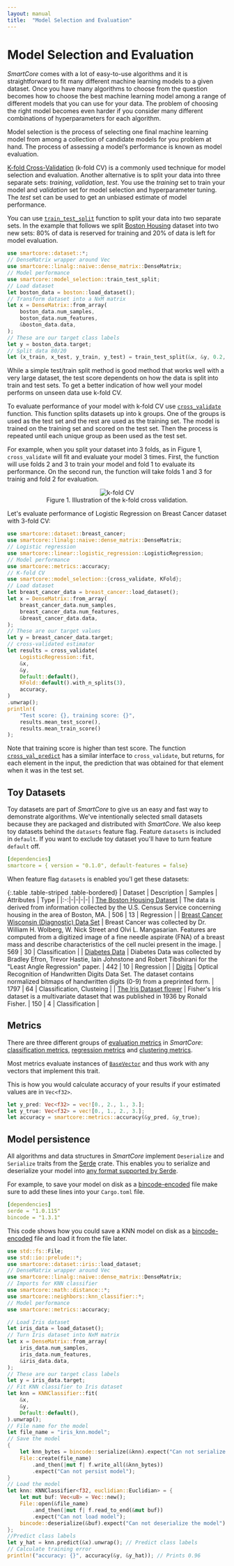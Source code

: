 ```yaml
---
layout: manual
title:  "Model Selection and Evaluation"
---
```


# Model Selection and Evaluation

*SmartCore* comes with a lot of easy-to-use algorithms and it is straightforward to fit many different machine learning models to a given dataset. Once you have many algorithms to choose from the question becomes how to choose the best machine learning model among a range of different models that you can use for your data. The problem of choosing the right model becomes even harder if you consider many different combinations of hyperparameters for each algorithm.

Model selection is the process of selecting one final machine learning model from among a collection of candidate models for you problem at hand. The process of assessing a model’s performance is known as model evaluation.

[K-fold Cross-Validation](https://en.wikipedia.org/wiki/Cross-validation_(statistics)) (k-fold CV) is a commonly used technique for model selection and evaluation. Another alternative is to split your data into three separate sets: _training_, _validation_, _test_. You use the _training_ set to train your model and _validation_ set for model selection and hyperparameter tuning. The _test_ set can be used to get an unbiased estimate of model performance.

You can use [`train_test_split`]({{site.api_base_url}}/model_selection/fn.train_test_split.html) function to split your data into two separate sets. In the example that follows we split [Boston Housing]({{site.api_base_url}}/dataset/boston/index.html) dataset into two new sets: 80% of data is reserved for training and 20% of data is left for model evaluation.

```rust
use smartcore::dataset::*;
// DenseMatrix wrapper around Vec
use smartcore::linalg::naive::dense_matrix::DenseMatrix;
// Model performance
use smartcore::model_selection::train_test_split;
// Load dataset
let boston_data = boston::load_dataset();
// Transform dataset into a NxM matrix
let x = DenseMatrix::from_array(
    boston_data.num_samples,
    boston_data.num_features,
    &boston_data.data,
);
// These are our target class labels
let y = boston_data.target;
// Split data 80/20
let (x_train, x_test, y_train, y_test) = train_test_split(&x, &y, 0.2, true);
```

While a simple test/train split method is good method that works well with a very large dataset, the test score dependents on how the data is split into train and test sets. To get a better indication of how well your model performs on unseen data use k-fold CV. 

To evaluate performance of your model with k-fold CV use [`cross_validate`]({{site.api_base_url}}/model_selection/fn.cross_validate.html) function.
This function splits datasets up into k groups. One of the groups is used as the test set and the rest are used as the training set. The model is trained on the training set and scored on the test set. Then the process is repeated until each unique group as been used as the test set. 

For example, when you split your dataset into 3 folds, as in <nobr>Figure 1</nobr>, `cross_validate` will fit and evaluate your model 3 times. First, the function will use folds 2 and 3 to train your model and fold 1 to evaluate its performance. On the second run, the function will take folds 1 and 3 for trainig and fold 2 for evaluation. 

<figure class="image" align="center">
  <img src="{{site.baseurl}}/assets/imgs/kfold.svg" alt="k-fold CV" class="img-fluid">
  <figcaption>Figure 1. Illustration of the k-fold cross validation.</figcaption>
</figure>

Let's evaluate performance of Logistic Regression on Breast Cancer dataset with 3-fold CV:

```rust
use smartcore::dataset::breast_cancer;
use smartcore::linalg::naive::dense_matrix::DenseMatrix;
// Logistic regression
use smartcore::linear::logistic_regression::LogisticRegression;
// Model performance
use smartcore::metrics::accuracy;
// K-fold CV
use smartcore::model_selection::{cross_validate, KFold};
// Load dataset
let breast_cancer_data = breast_cancer::load_dataset();
let x = DenseMatrix::from_array(
    breast_cancer_data.num_samples,
    breast_cancer_data.num_features,
    &breast_cancer_data.data,
);
// These are our target values
let y = breast_cancer_data.target;
// cross-validated estimator
let results = cross_validate(
    LogisticRegression::fit,
    &x,
    &y,
    Default::default(),
    KFold::default().with_n_splits(3),
    accuracy,
)
.unwrap();
println!(
    "Test score: {}, training score: {}",
    results.mean_test_score(),
    results.mean_train_score()
);
```

Note that training score is higher than test score. The function [`cross_val_predict`]({{site.api_base_url}}/model_selection/fn.cross_val_predict.html) has a similar interface to `cross_validate`, but returns, for each element in the input, the prediction that was obtained for that element when it was in the test set.

## Toy Datasets

Toy datasets are part of *SmartCore* to give us an easy and fast way to demonstrate algorithms. We've intentionally selected small datasets because they are packaged and distributed with *SmartCore*. 
We also keep toy datasets behind the `datasets` feature flag. Feature `datasets` is included in `default`. If you want to exclude toy dataset you'll have to turn feature `default` off.

```yaml
[dependencies]
smartcore = { version = "0.1.0", default-features = false}
```

When feature flag `datasets` is enabled you'l get these datasets:

{:.table .table-striped .table-bordered}
| Dataset | Description | Samples | Attributes | Type |
|:-:|-|-|-|-|
| [The Boston Housing Dataset]({{site.api_base_url}}/dataset/boston/index.html) | The data  is derived from information collected by the U.S. Census Service concerning housing in the area of Boston, MA. | 506 | 13 | Regression |
| [Breast Cancer Wisconsin (Diagnostic) Data Set]({{site.api_base_url}}/dataset/breast_cancer/index.html) | Breast Cancer  was collected by Dr. William H. Wolberg, W. Nick Street and Olvi L. Mangasarian. Features are computed from a digitized image of a fine needle aspirate (FNA) of a breast mass and describe characteristics of the cell nuclei present in the image. | 569 | 30 | Classification |
| [Diabetes Data]({{site.api_base_url}}/dataset/diabetes/index.html) | Diabetes Data  was collected by Bradley Efron, Trevor Hastie, Iain Johnstone and Robert Tibshirani for the "Least Angle Regression" paper. | 442 | 10 | Regression |
| [Digits]({{site.api_base_url}}/dataset/digits/index.html) | Optical Recognition of Handwritten Digits Data Set. The dataset  contains normalized bitmaps of handwritten digits (0-9) from a preprinted form. | 1797 | 64 | Classification, Clusteing |
| [The Iris Dataset flower]({{site.api_base_url}}/dataset/iris/index.html) | Fisher's Iris dataset  is a multivariate dataset that was published in 1936 by Ronald Fisher. | 150 | 4 | Classification |

## Metrics

There are three different groups of [evaluation metrics]({{site.api_base_url}}/metrics/index.html) in *SmartCore*: [classification metrics]({{site.api_base_url}}/metrics/struct.ClassificationMetrics.html), [regression metrics]({{site.api_base_url}}/metrics/struct.RegressionMetrics.html) and [clustering metrics]({{site.api_base_url}}/metrics/struct.ClusterMetrics.html). 

Most metrics evaluate instances of [`BaseVector`]({{site.api_base_url}}/linalg/trait.BaseVector.html) and thus work with any vectors that implement this trait. 

This is how you would calculate accuracy of your results if your estimated values are in `Vec<f32>`.

```rust
let y_pred: Vec<f32> = vec![0., 2., 1., 3.];
let y_true: Vec<f32> = vec![0., 1., 2., 3.];
let accuracy = smartcore::metrics::accuracy(&y_pred, &y_true);
```

## Model persistence

All algorithms and data structures in *SmartCore* implement `Deserialize` and `Serialize` traits from the [Serde](https://serde.rs/) crate. This enables you to serialize and deserialize your model into [any format supported by Serde](https://serde.rs/#data-formats). 

For example, to save your model on disk as a [bincode-encoded](https://github.com/servo/bincode) file make sure to add these lines into your `Cargo.toml` file.

```yaml
[dependencies]
serde = "1.0.115"
bincode = "1.3.1"
```

This code shows how you could save a KNN model on disk as a [bincode-encoded](https://github.com/servo/bincode) file and load it from the file later.

```rust
use std::fs::File;
use std::io::prelude::*;
use smartcore::dataset::iris::load_dataset;
// DenseMatrix wrapper around Vec
use smartcore::linalg::naive::dense_matrix::DenseMatrix;
// Imports for KNN classifier
use smartcore::math::distance::*;
use smartcore::neighbors::knn_classifier::*;
// Model performance
use smartcore::metrics::accuracy;

// Load Iris dataset
let iris_data = load_dataset();
// Turn Iris dataset into NxM matrix
let x = DenseMatrix::from_array(
    iris_data.num_samples,
    iris_data.num_features,
    &iris_data.data,
);
// These are our target class labels
let y = iris_data.target;
// Fit KNN classifier to Iris dataset
let knn = KNNClassifier::fit(
    &x,
    &y,    
    Default::default(),
).unwrap();
// File name for the model
let file_name = "iris_knn.model";
// Save the model
{
    let knn_bytes = bincode::serialize(&knn).expect("Can not serialize the model");
    File::create(file_name)
        .and_then(|mut f| f.write_all(&knn_bytes))
        .expect("Can not persist model");
}
// Load the model
let knn: KNNClassifier<f32, euclidian::Euclidian> = {
    let mut buf: Vec<u8> = Vec::new();
    File::open(&file_name)
        .and_then(|mut f| f.read_to_end(&mut buf))
        .expect("Can not load model");
    bincode::deserialize(&buf).expect("Can not deserialize the model")
};
//Predict class labels
let y_hat = knn.predict(&x).unwrap(); // Predict class labels
// Calculate training error
println!("accuracy: {}", accuracy(&y, &y_hat)); // Prints 0.96
```